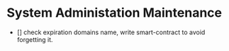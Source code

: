 # System Administation Maintenance


- [] check expiration domains name, write smart-contract to avoid forgetting it.
